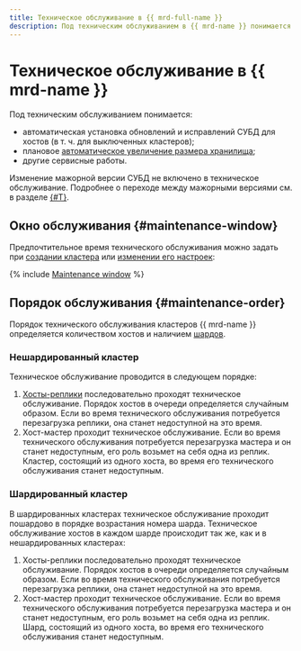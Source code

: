 ```yaml
---
title: Техническое обслуживание в {{ mrd-full-name }}
description: Под техническим обслуживанием в {{ mrd-name }} понимается автоматическая установка обновлений и исправлений СУБД для хостов (в т. ч. для выключенных кластеров), изменение класса хостов и размера хранилища и другие сервисные работы.
---
```


# Техническое обслуживание в {{ mrd-name }}

Под техническим обслуживанием понимается:

* автоматическая установка обновлений и исправлений СУБД для хостов (в т. ч. для выключенных кластеров);
* плановое [автоматическое увеличение размера хранилища](storage.md#auto-rescale);
* другие сервисные работы.

Изменение мажорной версии СУБД не включено в техническое обслуживание. Подробнее о переходе между мажорными версиями см. в разделе [{#T}](../operations/cluster-version-update.md).

## Окно обслуживания {#maintenance-window}

Предпочтительное время технического обслуживания можно задать при [создании кластера](../operations/cluster-create.md) или [изменении его настроек](../operations/update.md):

{% include [Maintenance window](../../_includes/mdb/maintenance-window.md) %}

## Порядок обслуживания {#maintenance-order}

Порядок технического обслуживания кластеров {{ mrd-name }} определяется количеством хостов и наличием [шардов](sharding.md).

### Нешардированный кластер

Техническое обслуживание проводится в следующем порядке:

1. [Хосты-реплики](replication.md) последовательно проходят техническое обслуживание. Порядок хостов в очереди определяется случайным образом. Если во время технического обслуживания потребуется перезагрузка реплики, она станет недоступной на это время.
1. Хост-мастер проходит техническое обслуживание. Если во время технического обслуживания потребуется перезагрузка мастера и он станет недоступным, его роль возьмет на себя одна из реплик. Кластер, состоящий из одного хоста, во время его технического обслуживания станет недоступным.

### Шардированный кластер

В шардированных кластерах техническое обслуживание проходит пошардово в порядке возрастания номера шарда. Техническое обслуживание хостов в каждом шарде происходит так же, как и в нешардированных кластерах:

1. Хосты-реплики последовательно проходят техническое обслуживание. Порядок хостов в очереди определяется случайным образом. Если во время технического обслуживания потребуется перезагрузка реплики, она станет недоступной на это время.
1. Хост-мастер проходит техническое обслуживание. Если во время технического обслуживания потребуется перезагрузка мастера и он станет недоступным, его роль возьмет на себя одна из реплик. Шард, состоящий из одного хоста, во время его технического обслуживания станет недоступным.
